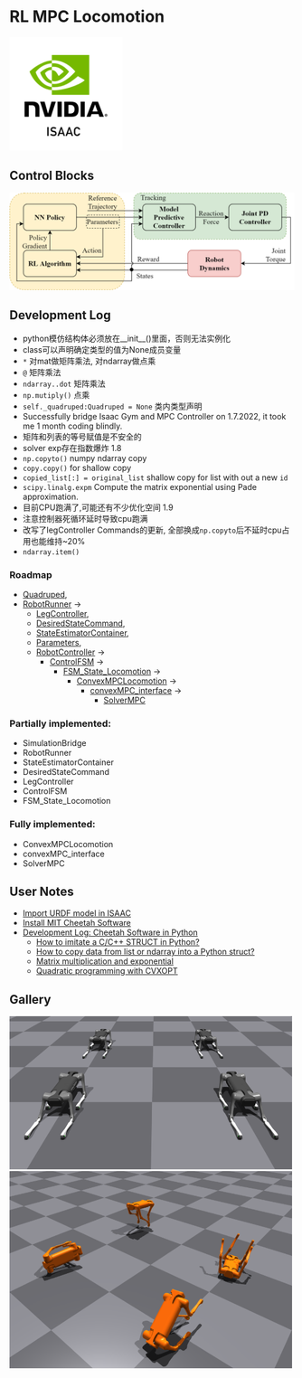 # RL MPC Locomotion

<img src="images/Isaac.png" width=200>

## Control Blocks

<img src="images/controller_blocks.png" width=700>

## Development Log
- python模仿结构体必须放在__init__()里面，否则无法实例化
- class可以声明确定类型的值为None成员变量
- `*` 对mat做矩阵乘法, 对ndarray做点乘 
- `@` 矩阵乘法
- `ndarray..dot` 矩阵乘法 
- `np.mutiply()` 点乘
- `self._quadruped:Quadruped = None` 类内类型声明
- Successfully bridge Isaac Gym and MPC Controller on 1.7.2022, it took me 1 month coding blindly.
- 矩阵和列表的等号赋值是不安全的
- solver exp存在指数爆炸 1.8
- `np.copyto()` numpy ndarray copy
- `copy.copy()` for shallow copy
- `copied_list[:] = original_list` shallow copy for list with out a new `id`
- `scipy.linalg.expm` Compute the matrix exponential using Pade approximation.
- 目前CPU跑满了,可能还有不少优化空间 1.9
- 注意控制器死循环延时导致cpu跑满
- 改写了legController Commands的更新, 全部换成`np.copyto`后不延时cpu占用也能维持~20%
- `ndarray.item()`

### Roadmap

- [Quadruped](MPC_Controller/common/Quadruped.py),
- [RobotRunner](MPC_Controller/RobotRunner.py) ->
    - [LegController](MPC_Controller/common/LegController.py),
    - [DesiredStateCommand](MPC_Controller/DesiredStateCommand.py),
    - [StateEstimatorContainer](MPC_Controller/StateEstimatorContainer.py),
    - [Parameters](MPC_Controller/Parameters.py),
    - [RobotController](MPC_Controller/RobotRunner.py) ->
        - [ControlFSM](MPC_Controller/FSM_States/ControlFSM.py) ->
            - [FSM_State_Locomotion](MPC_Controller/FSM_States/FSM_State_Locomotion.py) ->
                - [ConvexMPCLocomotion](MPC_Controller/convexMPC/ConvexMPCLocomotion.py) ->
                    - [convexMPC_interface](MPC_Controller/convexMPC/convexMPC_interface.py) ->
                        - [SolverMPC](MPC_Controller/convexMPC/SolverMPC.py)

### Partially implemented:
- SimulationBridge
- RobotRunner
- StateEstimatorContainer
- DesiredStateCommand
- LegController
- ControlFSM
- FSM_State_Locomotion

### Fully implemented:
- ConvexMPCLocomotion
- convexMPC_interface
- SolverMPC

## User Notes

- [Import URDF model in ISAAC](docs/0-model_import.md)
- [Install MIT Cheetah Software](docs/1-MIT_cheetah_installation.md)
- [Development Log: Cheetah Software in Python](docs/2-development_log.md)
  - [How to imitate a C/C++ STRUCT in Python?](docs/2-development_log.md#how-to-imitate-a-cc-struct-in-python)
  - [How to copy data from list or ndarray into a Python struct?](docs/2-development_log.md#how-to-copy-data-from-list-or-ndarray-into-a-python-struct)
  - [Matrix multiplication and exponential](docs/2-development_log.md#matrix-multiplication-and-exponential)
  - [Quadratic programming with CVXOPT](docs/2-development_log.md#quadratic-programming-with-cvxopt)

## Gallery

<img src="images/aliengo_static.png" width=500>
<img src="images/aliengo_train.png" width=500>
